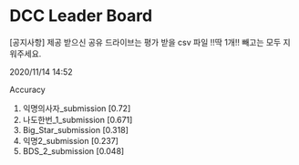 # DCC Leader Board
[공지사항] 제공 받으신 공유 드라이브는 평가 받을 csv 파일 !!딱 1개!! 빼고는 모두 지워주세요.

2020/11/14 14:52

Accuracy
1. 익명의사자_submission [0.72]  
2. 나도한번_1_submission [0.671]  
3. Big_Star_submission [0.318]  
4. 익명2_submission [0.237]  
5. BDS_2_submission [0.048]  
